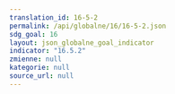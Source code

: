 ```yaml
---
translation_id: 16-5-2
permalink: /api/globalne/16/16-5-2.json
sdg_goal: 16
layout: json_globalne_goal_indicator
indicator: "16.5.2"
zmienne: null
kategorie: null
source_url: null
---
```

